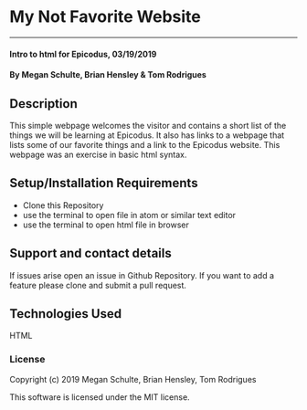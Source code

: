 # My Not Favorite Website
******

#### Intro to html for Epicodus, 03/19/2019

#### By Megan Schulte, Brian Hensley & Tom Rodrigues

## Description

This simple webpage welcomes the visitor and contains a short list of the things we will be learning at Epicodus. It also has links to a webpage that lists some of our favorite things and a link to the Epicodus website. This webpage was an exercise in basic html syntax.

## Setup/Installation Requirements

* Clone this Repository
* use the terminal to open file in atom or similar text editor
* use the terminal to open html file in browser

## Support and contact details

If issues arise open an issue in Github Repository. If you want to add a feature please clone and submit a pull request.

## Technologies Used

HTML

### License

Copyright (c) 2019 Megan Schulte, Brian Hensley, Tom Rodrigues

This software is licensed under the MIT license.
